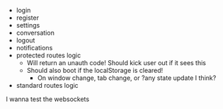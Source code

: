 - login
- register
- settings
- conversation
- logout
- notifications
- protected routes logic
  - Will return an unauth code! Should kick user out if it sees this
  - Should also boot if the localStorage is cleared!
    - On window change, tab change, or ?any state update I think?
- standard routes logic

I wanna test the websockets
